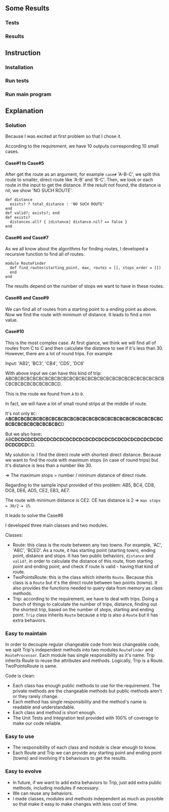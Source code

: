 ## Some Results
### Tests
### Results

## Instruction
### Installation
### Run tests
### Run main program

## Explanation
### Solution

Because I was excited at first problem so that I chose it. 

According to the requirement, we have 10 outputs corresponding 10 small cases.
#### Case#1 to Case#5
After get the route as an argument, for example `case#` 'A-B-C', we split this route to smaller, direct route like 'A-B' and 'B-C'. Then, we look or each route in the input to get the distance. If the result not found, the distance is nil, we show 'NO SUCH ROUTE'.
```
def distance
  exists? ? total_distance : 'NO SUCH ROUTE'
end
def valid?; exists?; end
def exists?
  distances.all? { |distance| distance.nil? == false }
end
```

#### Case#6 and Case#7
As we all know about the algorithms for finding routes, I developed a recursive function to find all of routes. 
```
module RouteFinder
  def find_routes(starting_point, max, routes = [], stops_order = [])
  end
end
```
The results depend on the number of stops we want to have in these routes.

#### Case#8 and Case#9
We can find all of routes from a starting point to a ending point as above. Now we find the route with minimum of distance. It leads to find a min value.

#### Case#10
This is the most complex case. At first glance, we think we will find all of routes from C to C and then calculate the distance to see if it's less than 30. However, there are a lot of round trips. For example

Input: 'AB2', 'BC3', 'CB4', 'CD5', 'DC6'

With above input we can have this kind of trip: ABCBCBCBCBCBCBCBCBCBCBCBCBCBCBCBCBCBCBCBCBCBCBCBCBCBCBCBCBCBCBCBCBCBCD. 

This is the route we found from `A` to `D`.

In fact, we will have a lot of small round strips at the middle of route.

It's not only `BC`: A**BCBCBCBCBCBCBCBCBCBCBCBCBCBCBCBCBCBCBCBCBCBCBCBCBCBCBCBCBCBCBCBCBCBC**D

But we also have: AB**CDCDCDCDCDCDCDCDCDCDCDCDCDCDCDCDCDCDCDCDCDCDCDCDCDCDCD**CD.

My solution is: I find the direct route with shortest direct distance. Because we want to find the route with maximum stops (in case of round trips) but it's distance is less than a number like 30.

=> The maximum stops = number / mininum distance of direct route.

Regarding to the sample input provided of this problem: AB5, BC4, CD8, DC8, DE6, AD5, CE2, EB3, AE7.

The route with minimum distance is CE2. CE has distance is 2 => `max stops = 30/2 = 15`.

It leads to solve the Case#6

I developed three main classes and two modules. 

Classes: 
- Route: this class is the route between any two towns. For example, 'AC', 'ABC', 'BCED'. As a route, it has starting point (starting town), ending point, distance and stops. It has two public behaviors, `distance` and `valid?`, in order to calculate the distance of this route, from starting point and ending point, and check if route is valid - having that kind of route.
- TwoPointsRoute: this is the class which inherits `Route`. Because this class is a `Route` but it's the direct route between two points (towns). It also provides the functions needed to query data from memory as class methods.
- Trip: according to the requirement, we have to deal with trips. Doing a bunch of things to calculate the number of trips, distance, finding out the shortest trip, based on the number of stops, starting and ending point. `Trip` class inherits `Route` because a trip is also a `Route` but it has extra behaviors.

### Easy to maintain
In order to decouple regular changeable code from less changeable code, we split Trip's independent methods into two modules `RouteFinder` and `RouteProcessor`. Each module has single responsibility as it's name. Trip inherits Route to reuse the attributes and methods. Logically, Trip is a Route. TwoPointsRoute is same. 

Code is clean:

- Each class has enough public methods to use for the requirement. The private methods are the changeable methods but public methods aren't or they rarely change.
- Each method has single responsibility and the method's name is readable and understandable.
- Each class and method is short enough. 
- The Unit Tests and Integration test provided with 100% of coverage to make our code reliable.

### Easy to use
- The responsibility of each class and module is clear enough to know.
- Each Route and Trip we can provide any starting point and ending point (towns) and involving it's behaviours to get the results.

### Easy to evolve
- In future, if we want to add extra behaviors to Trip, just add extra public methods, including modules if necessary.
- We can reuse any behaviors. 
- I made classes, modules and methods independent as much as possible so that make it easy to make changes with less cost of time. 

